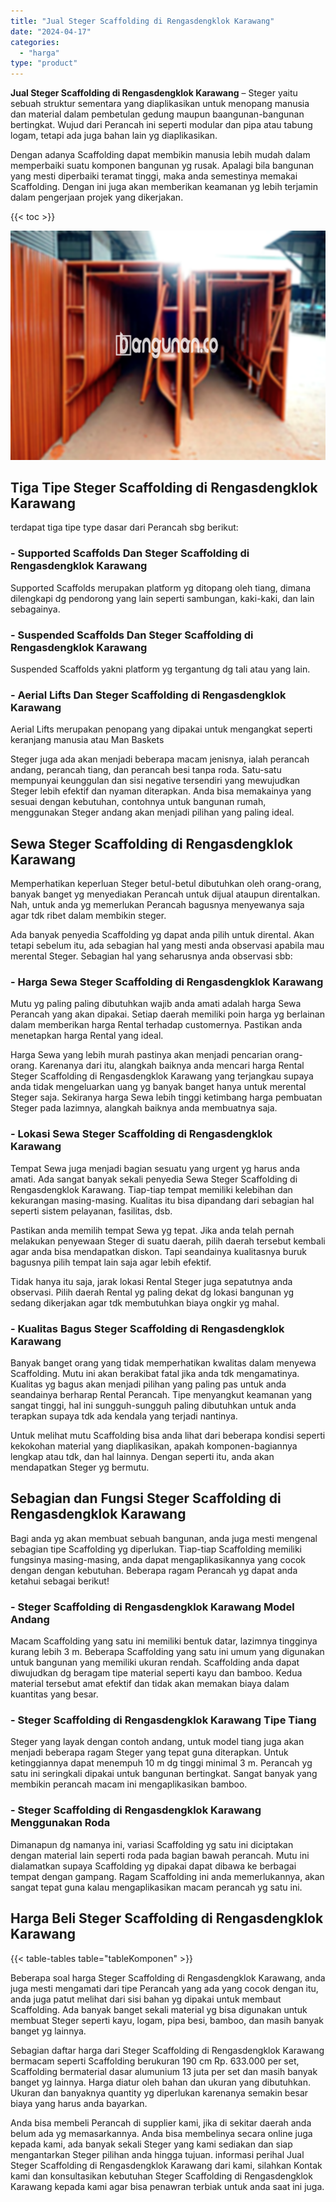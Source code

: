 ```yaml
---
title: "Jual Steger Scaffolding di Rengasdengklok Karawang"
date: "2024-04-17"
categories: 
  - "harga"
type: "product"
---
```


**Jual Steger Scaffolding di Rengasdengklok Karawang** – Steger yaitu sebuah struktur sementara yang diaplikasikan untuk menopang manusia dan material dalam pembetulan gedung maupun baangunan-bangunan bertingkat. Wujud dari Perancah ini seperti modular dan pipa atau tabung logam, tetapi ada juga bahan lain yg diaplikasikan.

Dengan adanya Scaffolding dapat membikin manusia lebih mudah dalam memperbaiki suatu komponen bangunan yg rusak. Apalagi bila bangunan yang mesti diperbaiki teramat tinggi, maka anda semestinya memakai Scaffolding. Dengan ini juga akan memberikan keamanan yg lebih terjamin dalam pengerjaan projek yang dikerjakan.

{{< toc >}}

![Jual Steger Scaffolding di Rengasdengklok Karawang](/images/sewa-scaffolding-steger-25.png)

## Tiga Tipe Steger Scaffolding di Rengasdengklok Karawang

terdapat tiga tipe type dasar dari Perancah sbg berikut:

### \- Supported Scaffolds Dan Steger Scaffolding di Rengasdengklok Karawang

Supported Scaffolds merupakan platform yg ditopang oleh tiang, dimana dilengkapi dg pendorong yang lain seperti sambungan, kaki-kaki, dan lain sebagainya.

### \- Suspended Scaffolds Dan Steger Scaffolding di Rengasdengklok Karawang

Suspended Scaffolds yakni platform yg tergantung dg tali atau yang lain.

### \- Aerial Lifts Dan Steger Scaffolding di Rengasdengklok Karawang

Aerial Lifts merupakan penopang yang dipakai untuk mengangkat seperti keranjang manusia atau Man Baskets

Steger juga ada akan menjadi beberapa macam jenisnya, ialah perancah andang, perancah tiang, dan perancah besi tanpa roda. Satu-satu mempunyai keunggulan dan sisi negative tersendiri yang mewujudkan Steger lebih efektif dan nyaman diterapkan. Anda bisa memakainya yang sesuai dengan kebutuhan, contohnya untuk bangunan rumah, menggunakan Steger andang akan menjadi pilihan yang paling ideal.

## Sewa Steger Scaffolding di Rengasdengklok Karawang

Memperhatikan keperluan Steger betul-betul dibutuhkan oleh orang-orang, banyak banget yg menyediakan Perancah untuk dijual ataupun direntalkan. Nah, untuk anda yg memerlukan Perancah bagusnya menyewanya saja agar tdk ribet dalam membikin steger.

Ada banyak penyedia Scaffolding yg dapat anda pilih untuk dirental. Akan tetapi sebelum itu, ada sebagian hal yang mesti anda observasi apabila mau merental Steger. Sebagian hal yang seharusnya anda observasi sbb:

### \- Harga Sewa Steger Scaffolding di Rengasdengklok Karawang

Mutu yg paling paling dibutuhkan wajib anda amati adalah harga Sewa Perancah yang akan dipakai. Setiap daerah memiliki poin harga yg berlainan dalam memberikan harga Rental terhadap customernya. Pastikan anda menetapkan harga Rental yang ideal.

Harga Sewa yang lebih murah pastinya akan menjadi pencarian orang-orang. Karenanya dari itu, alangkah baiknya anda mencari harga Rental Steger Scaffolding di Rengasdengklok Karawang yang terjangkau supaya anda tidak mengeluarkan uang yg banyak banget hanya untuk merental Steger saja. Sekiranya harga Sewa lebih tinggi ketimbang harga pembuatan Steger pada lazimnya, alangkah baiknya anda membuatnya saja.

### \- Lokasi Sewa Steger Scaffolding di Rengasdengklok Karawang

Tempat Sewa juga menjadi bagian sesuatu yang urgent yg harus anda amati. Ada sangat banyak sekali penyedia Sewa Steger Scaffolding di Rengasdengklok Karawang. Tiap-tiap tempat memiliki kelebihan dan kekurangan masing-masing. Kualitas itu bisa dipandang dari sebagian hal seperti sistem pelayanan, fasilitas, dsb.

Pastikan anda memilih tempat Sewa yg tepat. Jika anda telah pernah melakukan penyewaan Steger di suatu daerah, pilih daerah tersebut kembali agar anda bisa mendapatkan diskon. Tapi seandainya kualitasnya buruk bagusnya pilih tempat lain saja agar lebih efektif.

Tidak hanya itu saja, jarak lokasi Rental Steger juga sepatutnya anda observasi. Pilih daerah Rental yg paling dekat dg lokasi bangunan yg sedang dikerjakan agar tdk membutuhkan biaya ongkir yg mahal.

### \- Kualitas Bagus Steger Scaffolding di Rengasdengklok Karawang

Banyak banget orang yang tidak memperhatikan kwalitas dalam menyewa Scaffolding. Mutu ini akan berakibat fatal jika anda tdk mengamatinya. Kualitas yg bagus akan menjadi pilihan yang paling pas untuk anda seandainya berharap Rental Perancah. Tipe menyangkut keamanan yang sangat tinggi, hal ini sungguh-sungguh paling dibutuhkan untuk anda terapkan supaya tdk ada kendala yang terjadi nantinya.

Untuk melihat mutu Scaffolding bisa anda lihat dari beberapa kondisi seperti kekokohan material yang diaplikasikan, apakah komponen-bagiannya lengkap atau tdk, dan hal lainnya. Dengan seperti itu, anda akan mendapatkan Steger yg bermutu.

## Sebagian dan Fungsi Steger Scaffolding di Rengasdengklok Karawang

Bagi anda yg akan membuat sebuah bangunan, anda juga mesti mengenal sebagian tipe Scaffolding yg diperlukan. Tiap-tiap Scaffolding memiliki fungsinya masing-masing, anda dapat mengaplikasikannya yang cocok dengan dengan kebutuhan. Beberapa ragam Perancah yg dapat anda ketahui sebagai berikut!

### \- Steger Scaffolding di Rengasdengklok Karawang Model Andang

Macam Scaffolding yang satu ini memiliki bentuk datar, lazimnya tingginya kurang lebih 3 m. Beberapa Scaffolding yang satu ini umum yang digunakan untuk bangunan yang memiliki ukuran rendah. Scaffolding anda dapat diwujudkan dg beragam tipe material seperti kayu dan bamboo. Kedua material tersebut amat efektif dan tidak akan memakan biaya dalam kuantitas yang besar.

### \- Steger Scaffolding di Rengasdengklok Karawang Tipe Tiang

Steger yang layak dengan contoh andang, untuk model tiang juga akan menjadi beberapa ragam Steger yang tepat guna diterapkan. Untuk ketinggiannya dapat menempuh 10 m dg tinggi minimal 3 m. Perancah yg satu ini seringkali dipakai untuk bangunan bertingkat. Sangat banyak yang membikin perancah macam ini mengaplikasikan bamboo.

### \- Steger Scaffolding di Rengasdengklok Karawang Menggunakan Roda

Dimanapun dg namanya ini, variasi Scaffolding yg satu ini diciptakan dengan material lain seperti roda pada bagian bawah perancah. Mutu ini dialamatkan supaya Scaffolding yg dipakai dapat dibawa ke berbagai tempat dengan gampang. Ragam Scaffolding ini anda memerlukannya, akan sangat tepat guna kalau mengaplikasikan macam perancah yg satu ini.

## Harga Beli Steger Scaffolding di Rengasdengklok Karawang

{{< table-tables table="tableKomponen" >}}

Beberapa soal harga Steger Scaffolding di Rengasdengklok Karawang, anda juga mesti mengamati dari tipe Perancah yang ada yang cocok dengan itu, anda juga patut melihat dari sisi bahan yg dipakai untuk membaut Scaffolding. Ada banyak banget sekali material yg bisa digunakan untuk membuat Steger seperti kayu, logam, pipa besi, bamboo, dan masih banyak banget yg lainnya.

Sebagian daftar harga dari Steger Scaffolding di Rengasdengklok Karawang bermacam seperti Scaffolding berukuran 190 cm Rp. 633.000 per set, Scaffolding bermaterial dasar alumunium 13 juta per set dan masih banyak banget yg lainnya. Harga diatur oleh bahan dan ukuran yang dibutuhkan. Ukuran dan banyaknya quantity yg diperlukan karenanya semakin besar biaya yang harus anda bayarkan.

Anda bisa membeli Perancah di supplier kami, jika di sekitar daerah anda belum ada yg memasarkannya. Anda bisa membelinya secara online juga kepada kami, ada banyak sekali Steger yang kami sediakan dan siap mengantarkan Steger pilihan anda hingga tujuan. informasi perihal Jual Steger Scaffolding di Rengasdengklok Karawang dari kami, silahkan Kontak kami dan konsultasikan kebutuhan Steger Scaffolding di Rengasdengklok Karawang kepada kami agar bisa penawran terbiak untuk anda saat ini juga.
